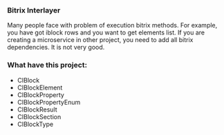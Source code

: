 ### Bitrix Interlayer

Many people face with problem of execution bitrix methods.
For example, you have got iblock rows and you want to get elements list.
If you are creating a microservice in other project, you need to add 
all bitrix dependencies. It is not very good.

### What have this project:
* CIBlock
* CIBlockElement
* CIBlockProperty
* CIBlockPropertyEnum
* CIBlockResult
* CIBlockSection
* CIBlockType
